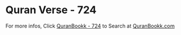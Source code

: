 # Quran Verse - 724 

For more infos, Click [QuranBookk - 724](https://www.quranbookk.com/quran/search?q=724) to Search at [QuranBookk.com](http://quranbookk.com/)
